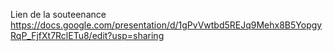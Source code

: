 Lien de la souteenance
https://docs.google.com/presentation/d/1gPvVwtbd5REJq9Mehx8B5YopgyRqP_FjfXt7RclETu8/edit?usp=sharing
